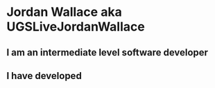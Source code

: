 # Jordan Wallace aka UGSLiveJordanWallace

## I am an intermediate level software developer

## I have developed
